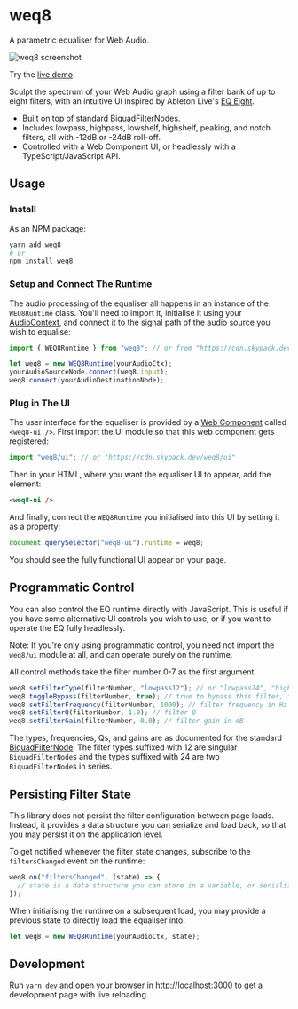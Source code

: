 # weq8

A parametric equaliser for Web Audio.

![weq8 screenshot](https://raw.githubusercontent.com/teropa/weq8/master/screenshot.png)

Try the [live demo](https://teropa.github.io/weq8/).

Sculpt the spectrum of your Web Audio graph using a filter bank of up to eight filters, with an intuitive UI inspired by Ableton Live's [EQ Eight](https://www.ableton.com/en/manual/live-audio-effect-reference/#24-15-eq-eight).

- Built on top of standard [BiquadFilterNode](https://developer.mozilla.org/en-US/docs/Web/API/BiquadFilterNode)s.
- Includes lowpass, highpass, lowshelf, highshelf, peaking, and notch filters, all with -12dB or -24dB roll-off.
- Controlled with a Web Component UI, or headlessly with a TypeScript/JavaScript API.

## Usage

### Install

As an NPM package:

```bash
yarn add weq8
# or
npm install weq8
```

### Setup and Connect The Runtime

The audio processing of the equaliser all happens in an instance of the `WEQ8Runtime` class. You'll need to import it, initialise it using your [AudioContext](https://developer.mozilla.org/en-US/docs/Web/API/AudioContext), and connect it to the signal path of the audio source you wish to equalise:

```ts
import { WEQ8Runtime } from "weq8"; // or from "https://cdn.skypack.dev/weq8"

let weq8 = new WEQ8Runtime(yourAudioCtx);
yourAudioSourceNode.connect(weq8.input);
weq8.connect(yourAudioDestinationNode);
```

### Plug in The UI

The user interface for the equaliser is provided by a [Web Component](https://developer.mozilla.org/en-US/docs/Web/Web_Components) called `<weq8-ui />`. First import the UI module so that this web component gets registered:

```ts
import "weq8/ui"; // or "https://cdn.skypack.dev/weq8/ui"
```

Then in your HTML, where you want the equaliser UI to appear, add the element:

```html
<weq8-ui />
```

And finally, connect the `WEQ8Runtime` you initialised into this UI by setting it as a property:

```ts
document.querySelector("weq8-ui").runtime = weq8;
```

You should see the fully functional UI appear on your page.

## Programmatic Control

You can also control the EQ runtime directly with JavaScript. This is useful if you have some alternative UI controls you wish to use, or if you want to operate the EQ fully headlessly.

Note: If you're only using programmatic control, you need not import the `weq8/ui` module at all, and can operate purely on the runtime.

All control methods take the filter number 0-7 as the first argument.

```ts
weq8.setFilterType(filterNumber, "lowpass12"); // or "lowpass24", "highpass12", "highpass24", "bandpass", "lowshelf12", "lowshelf24", "highshelf12", "highshelf24", "peaking12", "peaking24", "notch12", "notch24"
weq8.toggleBypass(filterNumber, true); // true to bypass this filter, false to (re-)connect it.
weq8.setFilterFrequency(filterNumber, 1000); // filter frequency in Hz
weq8.setFilterQ(filterNumber, 1.0); // filter Q
weq8.setFilterGain(filterNumber, 0.0); // filter gain in dB
```

The types, frequencies, Qs, and gains are as documented for the standard [BiquadFilterNode](https://developer.mozilla.org/en-US/docs/Web/API/BiquadFilterNode). The filter types suffixed with 12 are singular `BiquadFilterNode`s and the types suffixed with 24 are two `BiquadFilterNode`s in series.

## Persisting Filter State

This library does not persist the filter configuration between page loads. Instead, it provides a data structure you can serialize and load back, so that you may persist it on the application level.

To get notified whenever the filter state changes, subscribe to the `filtersChanged` event on the runtime:

```ts
weq8.on("filtersChanged", (state) => {
  // state is a data structure you can store in a variable, or serialize to JSON.
});
```

When initialising the runtime on a subsequent load, you may provide a previous state to directly load the equaliser into:

```ts
let weq8 = new WEQ8Runtime(yourAudioCtx, state);
```

## Development

Run `yarn dev` and open your browser in [http://localhost:3000](http://localhost:3000) to get a development page with live reloading.
